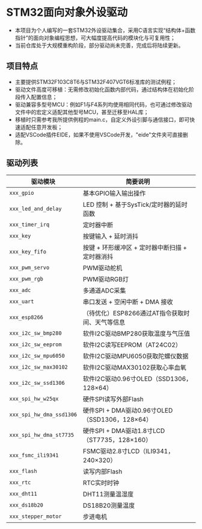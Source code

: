 # STM32面向对象外设驱动

- 本项目为个人编写的一套STM32外设驱动集合，采用C语言实现“结构体+函数指针”的面向对象编程思想，可大幅度提高代码的模块化与可复用性；
- 当前仓库处于大规模重构阶段，部分驱动尚未完善，完成后将陆续更新。

## 项目特点

- 主要提供STM32F103C8T6与STM32F407VGT6标准库的测试例程；
- 驱动文件高度可移植：无需修改初始化函数内部代码，通过结构体在初始化阶段传入配置信息；
- 驱动兼容多型号MCU：例如F1与F4系列均使用相同代码，也可通过修改驱动文件中的宏定义适配其他型号MCU，甚至迁移至HAL库；
- 移植时只需参考我所提供例程的main.c，自定义外设引脚与通信接口，即可快速适配任意开发板；
- 适配VSCode插件EIDE，如果不使用VSCode开发，"eide"文件夹可直接删除。

## 驱动列表

| 驱动模块                   | 简要说明 |
|---------------------------|----------|
| `xxx_gpio`                | 基本GPIO输入输出操作 |
| `xxx_led_and_delay`       | LED 控制 + 基于SysTick/定时器的延时函数 |
| `xxx_timer_irq`           | 定时器中断 |
| `xxx_key`                 | 按键输入 + 延时消抖 |
| `xxx_key_fifo`            | 按键 + 环形缓冲区 + 定时器中断扫描 + 定时器消抖 |
| `xxx_pwm_servo`           | PWM驱动舵机 |
| `xxx_pwm_rgb`             | PWM驱动RGB灯 |
| `xxx_adc`                 | 多通道ADC采集 |
| `xxx_uart`                | 串口发送 + 空闲中断 + DMA 接收 |
| `xxx_esp8266`             | （待优化）ESP8266通过AT指令获取时间、天气等信息 |
| `xxx_i2c_sw_bmp280`       | 软件I2C驱动BMP280获取温度与气压值 |
| `xxx_i2c_sw_eeprom`       | 软件I2C读写EEPROM（AT24C02） |
| `xxx_i2c_sw_mpu6050`      | 软件I2C驱动MPU6050获取陀螺仪数据 |
| `xxx_i2c_sw_max30102`     | 软件I2C驱动MAX30102获取心率血氧 |
| `xxx_i2c_sw_ssd1306`      | 软件I2C驱动0.96寸OLED（SSD1306，128×64）|
| `xxx_spi_hw_w25qx`        | 硬件SPI读写外部Flash |
| `xxx_spi_hw_dma_ssd1306`  | 硬件SPI + DMA驱动0.96寸OLED（SSD1306，128×64）|
| `xxx_spi_hw_dma_st7735`   | 硬件SPI + DMA驱动1.8寸LCD（ST7735，128×160）|
| `xxx_fsmc_ili9341`        | FSMC驱动2.8寸LCD（ILI9341，240×320）|
| `xxx_flash`               | 读写内部Flash |
| `xxx_rtc`                 | RTC实时时钟 |
| `xxx_dht11`               | DHT11测量温湿度 |
| `xxx_ds18b20`             | DS18B20测量温度 |
| `xxx_stepper_motor`       | 步进电机 |
